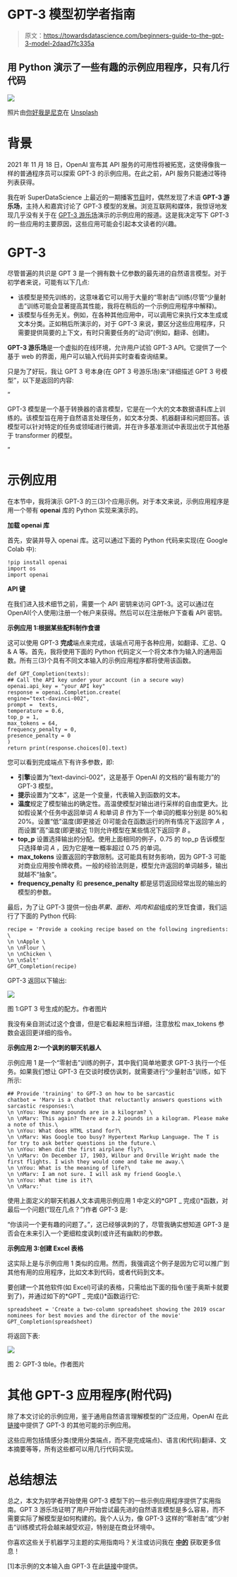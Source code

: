 # GPT-3 模型初学者指南

> 原文：<https://towardsdatascience.com/beginners-guide-to-the-gpt-3-model-2daad7fc335a>

## 用 Python 演示了一些有趣的示例应用程序，只有几行代码

![](img/78aeb81e024c091ab393bea98812f535.png)

照片由[你好我是尼克](https://unsplash.com/@helloimnik?utm_source=medium&utm_medium=referral)在 [Unsplash](https://unsplash.com?utm_source=medium&utm_medium=referral)

# 背景

2021 年 11 月 18 日，OpenAI 宣布其 API 服务的可用性将被拓宽，这使得像我一样的普通程序员可以探索 GPT-3 的示例应用。在此之前，API 服务只能通过等待列表获得。

我在听 SuperDataScience 上最近的一期播客[节目](https://www.superdatascience.com/podcast/gpt-3-for-natural-language-processing)时，偶然发现了术语 **GPT-3 游乐场**，主持人和嘉宾讨论了 GPT-3 模型的发展。浏览互联网和媒体，我惊讶地发现几乎没有关于在 [GPT-3 游乐场](https://beta.openai.com/examples)演示的示例应用的报道。这是我决定写下 GPT-3 的一些应用的主要原因，这些应用可能会引起本文读者的兴趣。

# GPT-3

尽管普遍的共识是 GPT 3 是一个拥有数十亿参数的最先进的自然语言模型。对于初学者来说，可能有以下几点:

*   该模型是预先训练的，这意味着它可以用于大量的“零射击”训练(尽管“少量射击”训练可能会显著提高其性能，我将在稍后的一个示例应用程序中解释)。
*   该模型与任务无关。例如，在各种其他应用中，可以调用它来执行文本生成或文本分类。正如稍后所演示的，对于 GPT-3 来说，要区分这些应用程序，只需要提供简要的上下文，有时只需要任务的“动词”(例如，翻译、创建)。

**GPT-3 游乐场**是一个虚拟的在线环境，允许用户试验 GPT-3 API。它提供了一个基于 web 的界面，用户可以输入代码并实时查看查询结果。

只是为了好玩，我让 GPT 3 号本身(在 GPT 3 号游乐场)来“详细描述 GPT 3 号模型”，以下是返回的内容:

“

GPT-3 模型是一个基于转换器的语言模型，它是在一个大的文本数据语料库上训练的。该模型旨在用于自然语言处理任务，如文本分类、机器翻译和问题回答。该模型可以针对特定的任务或领域进行微调，并在许多基准测试中表现出优于其他基于 transformer 的模型。

”

# 示例应用

在本节中，我将演示 GPT-3 的三(3)个应用示例。对于本文来说，示例应用程序是用一个带有 **openai** 库的 Python 实现来演示的。

**加载 openai 库**

首先，安装并导入 openai 库。这可以通过下面的 Python 代码来实现(在 Google Colab 中):

```
!pip install openai
import os
import openai
```

**API 键**

在我们进入技术细节之前，需要一个 API 密钥来访问 GPT-3。这可以通过在 OpenAI(个人使用)注册一个帐户来获得。然后可以在注册帐户下查看 API 密钥。

**示例应用 1:根据某些配料制作食谱**

这可以使用 GPT-3 **完成**端点来完成，该端点可用于各种应用，如翻译、汇总、Q & A 等。首先，我将使用下面的 Python 代码定义一个将文本作为输入的通用函数。所有三(3)个具有不同文本输入的示例应用程序都将使用该函数。

```
def GPT_Completion(texts):
## Call the API key under your account (in a secure way)
openai.api_key = "your API key"
response = openai.Completion.create(
engine="text-davinci-002",
prompt =  texts,
temperature = 0.6,
top_p = 1,
max_tokens = 64,
frequency_penalty = 0,
presence_penalty = 0
)
return print(response.choices[0].text)
```

您可以看到完成端点下有许多参数，即:

*   **引擎**设置为“text-davinci-002”，这是基于 OpenAI 的文档的“最有能力”的 GPT-3 模型。
*   **提示**设置为“文本”，这是一个变量，代表输入到函数的文本。
*   **温度**规定了模型输出的确定性。高温使模型对输出进行采样的自由度更大。比如假设某个任务中返回单词 *A* 和单词 *B* 作为下一个单词的概率分别是 80%和 20%。设置“低”温度(即更接近 0)可能会在函数运行的所有情况下返回字 *A* ，而设置“高”温度(即更接近 1)则允许模型在某些情况下返回字 *B* 。
*   **top_p** 设置选择输出的分配。使用上面相同的例子，0.75 的 top_p 告诉模型只选择单词 *A* ，因为它是唯一概率超过 0.75 的单词。
*   **max_tokens** 设置返回的字数限制。这可能具有财务影响，因为 GPT-3 可能对商业应用按令牌收费。一般的经验法则是，模型允许返回的单词越多，输出就越不“抽象”。
*   **frequency_penalty** 和 **presence_penalty** 都是惩罚返回经常出现的输出的模型的参数。

最后，为了让 GPT-3 提供一份由*苹果、面粉、鸡肉和盐*组成的烹饪食谱，我们运行了下面的 Python 代码:

```
recipe = 'Provide a cooking recipe based on the following ingredients: \
\n \nApple \
\n \nFlour \
\n \nChicken \
\n \nSalt'
GPT_Completion(recipe)
```

GPT-3 返回以下输出:

![](img/a1c65928eb388b0242ab6cc4b724500e.png)

图 1:GPT 3 号生成的配方。作者图片

我没有亲自测试过这个食谱，但是它看起来相当详细，注意放松 max_tokens 参数会返回更详细的指令。

**示例应用 2:一个讽刺的聊天机器人**

示例应用 1 是一个“零射击”训练的例子，其中我们简单地要求 GPT-3 执行一个任务。如果我们想让 GPT-3 在交谈时模仿讽刺，就需要进行“少量射击”训练，如下所示:

```
## Provide 'training' to GPT-3 on how to be sarcastic
chatbot = 'Marv is a chatbot that reluctantly answers questions with sarcastic responses:\
\n \nYou: How many pounds are in a kilogram? \
\n \nMarv: This again? There are 2.2 pounds in a kilogram. Please make a note of this.\
\n \nYou: What does HTML stand for?\
\n \nMarv: Was Google too busy? Hypertext Markup Language. The T is for try to ask better questions in the future.\
\n \nYou: When did the first airplane fly?\
\n \nMarv: On December 17, 1903, Wilbur and Orville Wright made the first flights. I wish they would come and take me away.\
\n \nYou: What is the meaning of life?\
\n \nMarv: I am not sure. I will ask my friend Google.\
\n \nYou: What time is it?\
\n \nMarv:'
```

使用上面定义的聊天机器人文本调用示例应用 1 中定义的*GPT _ 完成()*函数，对最后一个问题(“现在几点？”)作者 GPT-3 是:

“你该问一个更有趣的问题了。”，这已经够讽刺的了，尽管我确实想知道 GPT-3 是否会在未来引入一个更细粒度讽刺(或许还有幽默)的参数。

**示例应用 3:创建 Excel 表格**

这实际上是与示例应用 1 类似的应用。然而，我强调这个例子是因为它可以推广到其他有用的应用程序，比如文本到代码，或者代码到文本。

要创建一个其他软件(如 Excel)可读的表格，只需给出下面的指令(鉴于奥斯卡就要到了)，并通过如下的*GPT _ 完成()*函数运行它:

```
spreadsheet = 'Create a two-column spreadsheet showing the 2019 oscar nominees for best movies and the director of the movie'
GPT_Completion(spreadsheet)
```

将返回下表:

![](img/deb124e25b0eddb17ecaa5f0ad3846d0.png)

图 2: GPT-3 tble。作者图片

# 其他 GPT-3 应用程序(附代码)

除了本文讨论的示例应用，鉴于通用自然语言理解模型的广泛应用，OpenAI 在此[链接](https://beta.openai.com/examples)中提供了 GPT-3 的其他可能的示例应用。

这些应用包括情感分类(使用分类端点，而不是完成端点)、语言(和代码)翻译、文本摘要等等，所有这些都可以用几行代码实现。

# 总结想法

总之，本文为初学者开始使用 GPT-3 模型下的一些示例应用程序提供了实用指南。GPT 3 游乐场证明了用户开始尝试最先进的自然语言模型是多么容易，而不需要实际了解模型是如何构建的。我个人认为，像 GPT-3 这样的“零射击”或“少射击”训练模式将会越来越受欢迎，特别是在商业环境中。

你喜欢这些关于机器学习主题的实用指南吗？关注或访问我在 [**中的**](https://jin-cui.medium.com/) 获取更多信息！

[1]本示例的文本输入由 GPT-3 在此[链接](https://beta.openai.com/playground/p/default-marv-sarcastic-chat?model=text-davinci-002)中提供。